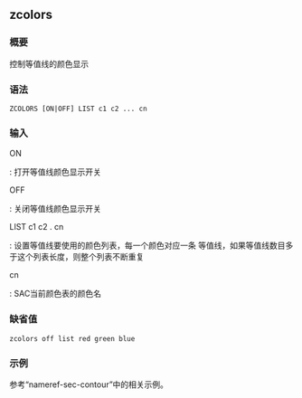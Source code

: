 ## zcolors 

### 概要

控制等值线的颜色显示

### 语法

``` {.bash}
ZCOLORS [ON|OFF] LIST c1 c2 ... cn
```

### 输入

ON

:   打开等值线颜色显示开关

OFF

:   关闭等值线颜色显示开关

LIST c1 c2 . cn

:   设置等值线要使用的颜色列表，每一个颜色对应一条
    等值线，如果等值线数目多于这个列表长度，则整个列表不断重复

cn

:   SAC当前颜色表的颜色名

### 缺省值

``` {.bash}
zcolors off list red green blue
```

### 示例

参考“nameref-sec-contour”中的相关示例。
